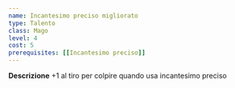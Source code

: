 ```yaml
---
name: Incantesimo preciso migliorato
type: Talento
class: Mago
level: 4
cost: 5
prerequisites: [[Incantesimo preciso]]
---
```


**Descrizione**
+1 al tiro per colpire quando usa incantesimo preciso